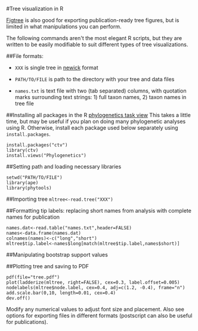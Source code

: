 #Tree visualization in R

[Figtree](http://tree.bio.ed.ac.uk/software/figtree/) is also good for exporting publication-ready tree figures, but is limited in what manipulations you can perform.

The following commands aren't the most elegant R scripts, but they are written to be easily modifiable to suit different types of tree visualizations.

##File formats: 
* `XXX` is single tree in [newick](http://en.wikipedia.org/wiki/Newick_format) format

* `PATH/TO/FILE` is path to the directory with your tree and data files

* `names.txt` is text file with two (tab separated) columns, with quotation marks surrounding text strings: 1) full taxon names, 2) taxon names in tree file
  
##Installing all packages in the R [phylogenetics task view](http://cran.r-project.org/web/views/Phylogenetics.html)
This takes a little time, but may be useful if you plan on doing many phylogenetic analyses using R. Otherwise, install each package used below separately using `install.packages`.

```
install.packages("ctv")
library(ctv)
install.views("Phylogenetics")
```

##Setting path and loading necessary libraries
```
setwd("PATH/TO/FILE")
library(ape)
library(phytools)
```

##Importing tree
`mltree<-read.tree("XXX")`

##Formatting tip labels: replacing short names from analysis with complete names for publication
```
names.dat<-read.table("names.txt",header=FALSE)
names<-data.frame(names.dat)
colnames(names)<-c("long","short")
mltree$tip.label<-names$long[match(mltree$tip.label,names$short)]
```

##Manipulating bootstrap support values


##Plotting tree and saving to PDF
```
pdf(file="tree.pdf")
plot(ladderize(mltree, right=FALSE), cex=0.3, label.offset=0.005)
nodelabels(mltree$node.label, cex=0.4, adj=c(1.2, -0.4), frame="n")
add.scale.bar(0,10, length=0.01, cex=0.4)
dev.off()
```

Modify any numerical values to adjust font size and placement. Also see options for exporting files in different formats (postscript can also be useful for publications).
